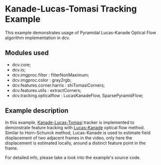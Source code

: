 # Kanade-Lucas-Tomasi Tracking Example

This example demonstrates usage of Pyramidal Lucas-Kanade Optical Flow algorithm implementation in dcv.


## Modules used
 * dcv.core;
 * dcv.io;
 * dcv.imgproc.filter : filterNonMaximum;
 * dcv.imgproc.color : gray2rgb;
 * dcv.features.corner.harris : shiTomasiCorners;
 * dcv.features.utils : extractCorners;
 * dcv.tracking.opticalflow : LucasKanadeFlow, SparsePyramidFlow;

## Example description

 In this example, [Kanade-Lucas-Tomasi](https://en.wikipedia.org/wiki/Kanade%E2%80%93Lucas%E2%80%93Tomasi_feature_tracker) 
 tracker is implemented to demonstrate feature tracking with [Lucas-Kanade](https://en.wikipedia.org/wiki/Lucas%E2%80%93Kanade_method) optical flow method.
 Similar to Horn-Schunck method, Lucas-Kanade is used to estimate field displacement of two adjacent frames in the video, only 
 here the displacement is estimated locally, around a distinct feature point in the frame. 

 For detailed info, please take a look into the example's source code.
